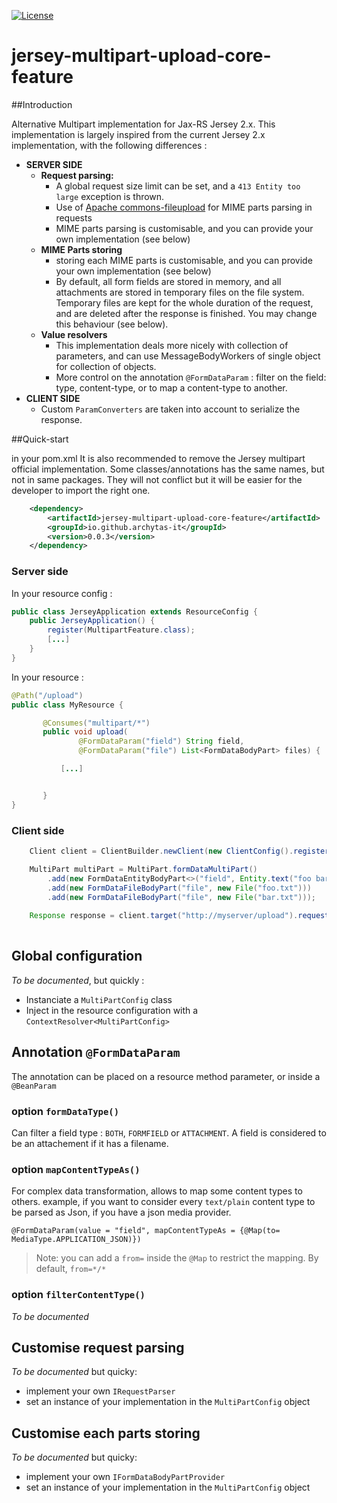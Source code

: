 [![License](https://img.shields.io/badge/License-Apache%202.0-blue.svg)](https://opensource.org/licenses/Apache-2.0)

# jersey-multipart-upload-core-feature

##Introduction 

Alternative Multipart implementation for Jax-RS Jersey 2.x.
This implementation is largely inspired from the current Jersey 2.x implementation, with the following differences :
  - **SERVER SIDE**
    - __Request parsing:__
      - A global request size limit can be set, and a `413 Entity too large` exception is thrown.
      - Use of [Apache commons-fileupload](http://commons.apache.org/proper/commons-fileupload/) for MIME parts parsing in requests
      - MIME parts parsing is customisable, and you can provide your own implementation (see below)
    - __MIME Parts storing__
      - storing each MIME parts is customisable, and you can provide your own implementation (see below)
      - By default, all form fields are stored in memory, and all attachments are stored in temporary files on the file system.
      Temporary files are kept for the whole duration of the request, and are deleted after the response is finished. You may change this
      behaviour (see below).
    - **Value resolvers**
      - This implementation deals more nicely with collection of parameters, and can use MessageBodyWorkers of single object for collection of objects.
      - More control on the annotation `@FormDataParam` : filter on the field: type, content-type, or to map a content-type to another.    
  - **CLIENT SIDE**
    - Custom `ParamConverters` are taken into account to serialize the response.
    
##Quick-start

in your pom.xml
It is also recommended to remove the Jersey multipart official implementation. Some classes/annotations has the same names, but not in same
packages. They will not conflict but it will be easier for the developer to import the right one.   

```xml
    <dependency>
        <artifactId>jersey-multipart-upload-core-feature</artifactId>
        <groupId>io.github.archytas-it</groupId>
        <version>0.0.3</version>
    </dependency>
```

### Server side

In your resource config :

```java
public class JerseyApplication extends ResourceConfig {
    public JerseyApplication() {
        register(MultipartFeature.class);
        [...]
    }
}
```

In your resource :

```java
@Path("/upload")
public class MyResource {

       @Consumes("multipart/*")
       public void upload(
               @FormDataParam("field") String field,
               @FormDataParam("file") List<FormDataBodyPart> files) {

           [...]


       }
}

```

### Client side

```java
    Client client = ClientBuilder.newClient(new ClientConfig().register(MultipartFeature.class));

    MultiPart multiPart = MultiPart.formDataMultiPart()
        .add(new FormDataEntityBodyPart<>("field", Entity.text("foo bar")))
        .add(new FormDataFileBodyPart("file", new File("foo.txt")))
        .add(new FormDataFileBodyPart("file", new File("bar.txt")));
    
    Response response = client.target("http://myserver/upload").request().post(multiPart.entity());
    
```
    
## Global configuration
    
 *To be documented*, but quickly :
  - Instanciate a `MultiPartConfig` class
  - Inject in the resource configuration with a `ContextResolver<MultiPartConfig>`

    
## Annotation `@FormDataParam` 

The annotation can be placed on a resource method parameter, or inside a `@BeanParam`

### option `formDataType()`

Can filter a field type : `BOTH`, `FORMFIELD` or `ATTACHMENT`.
A field is considered to be an attachement if it has a filename.

### option `mapContentTypeAs()`

For complex data transformation, allows to map some content types to others.
example, if you want to consider every `text/plain` content type to be parsed as Json, if you have a json media provider.

`@FormDataParam(value = "field", mapContentTypeAs = {@Map(to= MediaType.APPLICATION_JSON)})`

> Note: you can add a `from=` inside the `@Map` to restrict the mapping. By default, `from=*/*`

### option `filterContentType()`

 *To be documented*
 
## Customise request parsing

 *To be documented* but quicky:
 - implement your own `IRequestParser`
 - set an instance of your implementation in the `MultiPartConfig` object
 
## Customise each parts storing

 *To be documented* but quicky:
 - implement your own `IFormDataBodyPartProvider`
 - set an instance of your implementation in the `MultiPartConfig` object
 
  
 



